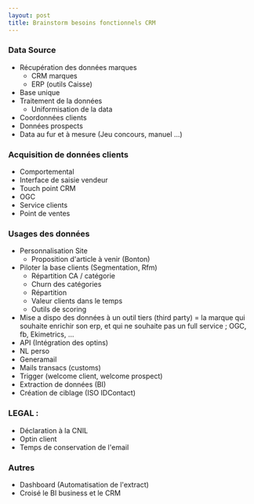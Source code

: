 ```yaml
---
layout: post
title: Brainstorm besoins fonctionnels CRM
---
```


### Data Source
* Récupération des données marques
    - CRM marques
    - ERP (outils Caisse)
* Base unique
* Traitement de la données
    - Uniformisation de la data
* Coordonnées clients
* Données prospects
* Data au fur et à mesure (Jeu concours, manuel ...)

### Acquisition de données clients
* Comportemental
* Interface de saisie vendeur
* Touch point CRM
* OGC
* Service clients
* Point de ventes

### Usages des données
* Personnalisation Site
    - Proposition d'article à venir (Bonton)
* Piloter la base clients (Segmentation, Rfm)
    * Répartition CA / catégorie
    * Churn des catégories
    * Répartition
    * Valeur clients dans le temps
    * Outils de scoring
* Mise a dispo des données à un outil tiers (third party) = la marque qui souhaite enrichir son erp, et qui ne souhaite pas un full service ; OGC, fb, Ekimetrics, …
* API (Intégration des optins)
* NL perso
* Generamail
* Mails transacs (customs)
* Trigger (welcome client, welcome prospect)
* Extraction de données (BI)
* Création de ciblage (ISO IDContact)

### LEGAL :
* Déclaration à la CNIL
* Optin client
* Temps de conservation de l'email

### Autres
* Dashboard (Automatisation de l'extract)
* Croisé le BI business et le CRM


